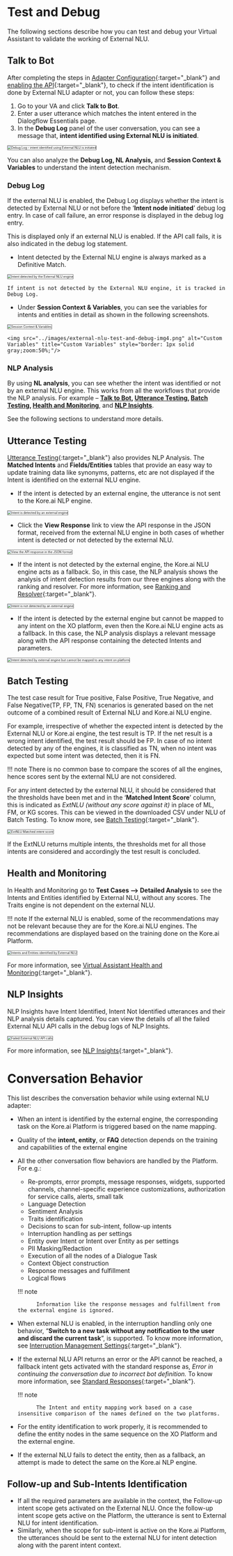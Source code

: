 # Test and Debug

The following sections describe how you can test and debug your Virtual Assistant to validate the working of External NLU.


## Talk to Bot

After completing the steps in [Adapter Configuration](../external-nlu-adapters/#adapter-configuration){:target="_blank"} and [enabling the API](../dialogflow-engine/#enable-the-dialogflow-api){:target="_blank"}, to check if the intent identification is done by External NLU adapter or not, you can follow these steps:



1. Go to your VA and click **Talk to Bot**.
2. Enter a user utterance which matches the intent entered in the Dialogflow Essentials page.
3. In the **Debug Log** panel of the user conversation, you can see a message that, **intent identified using External NLU is initiated**.  
<img src="../images/external-nlu-test-and-debug-img1.png" alt="Debug Log - intent identified using External NLU is initiated" title="Debug Log - intent identified using External NLU is initiated" style="border: 1px solid gray;zoom:50%;"/>

You can also analyze the **Debug Log, NL Analysis,** and **Session Context & Variables** to understand the intent detection mechanism.


### Debug Log

If the external NLU is enabled, the Debug Log displays whether the intent is detected by External NLU or not before the ‘**Intent node initiated**’ debug log entry. In case of call failure, an error response is displayed in the debug log entry.

This is displayed only if an external NLU is enabled. If the API call fails, it is also indicated in the debug log statement.

* Intent detected by the External NLU engine is always marked as a Definitive Match.  
<img src="../images/external-nlu-test-and-debug-img2.png" alt="Intent detected by the External NLU engine" title="Intent detected by the External NLU engine" style="border: 1px solid gray;zoom:50%;"/>

    If intent is not detected by the External NLU engine, it is tracked in Debug Log.

* Under **Session Context & Variables**, you can see the variables for intents and entities in detail as shown in the following screenshots.  
<img src="../images/external-nlu-test-and-debug-img3.png" alt="Session Context & Variables" title="Session Context & Variables" style="border: 1px solid gray;zoom:50%;"/>  
  
    <img src="../images/external-nlu-test-and-debug-img4.png" alt="Custom Variables" title="Custom Variables" style="border: 1px solid gray;zoom:50%;"/>

### NLP Analysis

By using **NL analysis**, you can see whether the intent was identified or not by an external NLU engine. This works from all the workflows that provide the NLP analysis. For example – **[Talk to Bot](#talk-to-bot), [Utterance Testing](#utterance-testing), [Batch Testing](#batch-testing), [Health and Monitoring](#health-and-monitoring)**, and **[NLP Insights](#nlp-insights)**.

See the following sections to understand more details.
 


## Utterance Testing

[Utterance Testing](../../../../automation/testing/testing-your-bot-with-nlp){:target="_blank"} also provides NLP Analysis. The **Matched Intents** and **Fields/Entities** tables that provide an easy way to update training data like synonyms, patterns, etc are not displayed if the Intent is identified on the external NLU engine.

* If the intent is detected by an external engine, the utterance is not sent to the Kore.ai NLP engine.  
<img src="../images/external-nlu-test-and-debug-img5.png" alt="Intent is detected by an external engine" title="Intent is detected by an external engine" style="border: 1px solid gray;zoom:50%;"/>

* Click the **View Response** link to view the API response in the JSON format, received from the external NLU engine in both cases of whether intent is detected or not detected by the external NLU.  
<img src="../images/external-nlu-test-and-debug-img6.png" alt="View the API response in the JSON format" title="View the API response in the JSON format" style="border: 1px solid gray;zoom:50%;"/>

* If the intent is not detected by the external engine, the Kore.ai NLU engine acts as a fallback. So, in this case, the NLP analysis shows the analysis of intent detection results from our three engines along with the ranking and resolver. For more information, see [Ranking and Resolver](https://developer.kore.ai/docs/bots/nlp/nlp-detection/){:target="_blank"}.  
<img src="../images/external-nlu-test-and-debug-img7.png" alt="Intent is not detected by an external engine" title="Intent is not detected by an external engine" style="border: 1px solid gray;zoom:50%;"/>

* If the intent is detected by the external engine but cannot be mapped to any intent on the XO platform, even then the Kore.ai NLU engine acts as a fallback. In this case, the NLP analysis displays a relevant message along with the API response containing the detected Intents and parameters.  
<img src="../images/external-nlu-test-and-debug-img8.png" alt="Intent detected by external engine but cannot be mapped to any intent on platform" title="Intent detected by external engine but cannot be mapped to any intent on platform" style="border: 1px solid gray;zoom:50%;"/>


## Batch Testing

The test case result for True positive, False Positive, True Negative, and False Negative(TP, FP, TN, FN) scenarios is generated based on the net outcome of a combined result of External NLU and Kore.ai NLU engine.

For example, irrespective of whether the expected intent is detected by the External NLU or Kore.ai engine, the test result is TP. If the net result is a wrong intent identified, the test result should be FP. In case of no intent detected by any of the engines, it is classified as TN, when no intent was expected but some intent was detected, then it is FN.

!!! note
        There is no common base to compare the scores of all the engines, hence scores sent by the external NLU are not considered.


For any intent detected by the external NLU, it should be considered that the thresholds have been met and in the ‘**Matched Intent Score**’ column, this is indicated as _ExtNLU (without any score against it)_ in place of ML, FM, or KG scores. This can be viewed in the downloaded CSV under NLU of Batch Testing. To know more, see [Batch Testing](../../../../automation/testing/regression-testing/batch-testing){:target="_blank"}.

<img src="../images/external-nlu-test-and-debug-img9.png" alt="ExtNLU Matched intent score" title="ExtNLU Matched intent score" style="border: 1px solid gray;zoom:50%;"/>

If the ExtNLU returns multiple intents, the thresholds met for all those intents are considered and accordingly the test result is concluded.


## Health and Monitoring

In Health and Monitoring go to **Test Cases —> Detailed Analysis** to see the Intents and Entities identified by External NLU, without any scores. The Traits engine is not dependent on the external NLU.

!!! note
        If the external NLU is enabled, some of the recommendations may not be relevant because they are for the Kore.ai NLU engines. The recommendations are displayed based on the training done on the Kore.ai Platform.

<img src="../images/external-nlu-test-and-debug-img10.png" alt="Intents and Entities identified by External NLU" title="Intents and Entities identified by External NLU" style="border: 1px solid gray;zoom:50%;"/>

For more information, see [Virtual Assistant Health and Monitoring](../../../../automation/testing/regression-testing/health-and-monitoring/virtual-assistants-health-and-monitoring){:target="_blank"}.


## NLP Insights

NLP Insights have Intent Identified, Intent Not Identified utterances and their NLP analysis details captured. You can view the details of all the failed External NLU API calls in the debug logs of NLP Insights.

<img src="../images/external-nlu-test-and-debug-img11.png" alt="Failed External NLU API calls" title="Failed External NLU API calls" style="border: 1px solid gray;zoom:50%;"/>

For more information, see [NLP Insights](https://developer.kore.ai/docs/bots/analyzing-your-bot/bot-analysis/){:target="_blank"}.


# **Conversation Behavior**

This list describes the conversation behavior while using external NLU adapter:

* When an intent is identified by the external engine, the corresponding task on the Kore.ai Platform is triggered based on the name mapping.
* Quality of the **intent, entity**, or **FAQ** detection depends on the training and capabilities of the external engine
* All the other conversation flow behaviors are handled by the Platform. For e.g.:

    * Re-prompts, error prompts, message responses, widgets, supported channels, channel-specific experience customizations, authorization for service calls, alerts, small talk
    * Language Detection
    * Sentiment Analysis
    * Traits identification
    * Decisions to scan for sub-intent, follow-up intents
    * Interruption handling as per settings
    * Entity over Intent or Intent over Entity as per settings
    * PII Masking/Redaction
    * Execution of all the nodes of a Dialogue Task
    * Context Object construction
    * Response messages and fulfillment
    * Logical flows

    !!! note

            Information like the response messages and fulfillment from the external engine is ignored.


* When external NLU is enabled, in the interruption handling only one behavior, “**Switch to a new task without any notification to the user and discard the current task**”, is supported. To know more information, see [Interruption Management Settings](https://developer.kore.ai/docs/bots/bot-intelligence/interruption-handling-context-switching-intents/#:~:text=To%20customize%20the%20Interruptions%20settings%20for%20a%20dialog%3A,and%20make%20the%20necessary%20configurations){:target="_blank"}.
* If the external NLU API returns an error or the API cannot be reached, a fallback intent gets activated with the standard response as, _Error in continuing the conversation due to incorrect bot definition._ To know more information, see [Standard Responses](https://developer.kore.ai/docs/bots/bot-intelligence/default-dialog/#Managing_Standard_Responses){:target="_blank"}.

    !!! note

            The Intent and entity mapping work based on a case insensitive comparison of the names defined on the two platforms.

* For the entity identification to work properly, it is recommended to define the entity nodes in the same sequence on the XO Platform and the external engine.
* If the external NLU fails to detect the entity, then as a fallback, an attempt is made to detect the same on the Kore.ai NLP engine.


## Follow-up and Sub-Intents Identification

* If all the required parameters are available in the context, the Follow-up intent scope gets activated on the External NLU. Once the follow-up intent scope gets active on the Platform, the utterance is sent to External NLU for intent identification.
* Similarly, when the scope for sub-intent is active on the Kore.ai Platform, the utterances should be sent to the external NLU for intent detection along with the parent intent context.